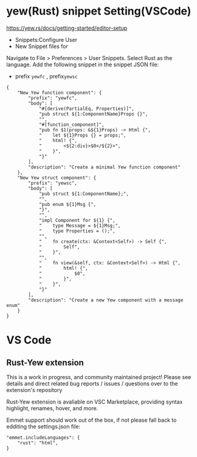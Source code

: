 # yew(Rust) snippet Setting(VSCode)

https://yew.rs/docs/getting-started/editor-setup

- Snippets:Configure User
- New Snippet files for

Navigate to File > Preferences > User Snippets.
Select Rust as the language.
Add the following snippet in the snippet JSON file:

- prefix `yewfc` , prefix`yewsc`

```
{
    "New Yew function component": {
        "prefix": "yewfc",
        "body": [
            "#[derive(PartialEq, Properties)]",
            "pub struct ${1:ComponentName}Props {}",
            "",
            "#[function_component]",
            "pub fn $1(props: &${1}Props) -> Html {",
            "    let ${1}Props {} = props;",
            "    html! {",
            "        <${2:div}>$0</${2}>",
            "    }",
            "}"
        ],
        "description": "Create a minimal Yew function component"
    },
    "New Yew struct component": {
        "prefix": "yewsc",
        "body": [
            "pub struct ${1:ComponentName};",
            "",
            "pub enum ${1}Msg {",
            "}",
            "",
            "impl Component for ${1} {",
            "    type Message = ${1}Msg;",
            "    type Properties = ();",
            "",
            "    fn create(ctx: &Context<Self>) -> Self {",
            "        Self",
            "    }",
            "",
            "    fn view(&self, ctx: &Context<Self>) -> Html {",
            "        html! {",
            "            $0",
            "        }",
            "    }",
            "}"
        ],
        "description": "Create a new Yew component with a message enum"
    }
}
```

# VS Code

## Rust-Yew extension

This is a work in progress, and community maintained project! Please see details and direct related bug reports / issues / questions over to the extension's repository

Rust-Yew extension is avaliable on VSC Marketplace, providing syntax highlight, renames, hover, and more.

Emmet support should work out of the box, if not please fall back to edditing the settings.json file:

```
"emmet.includeLanguages": {
    "rust": "html",
}
```
